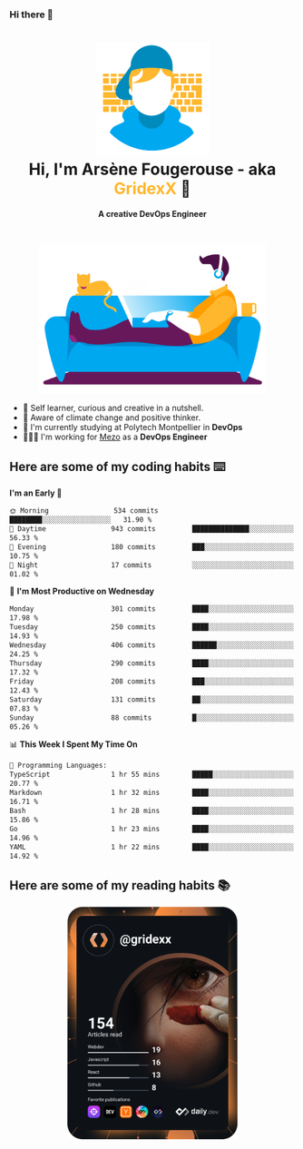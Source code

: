 ### Hi there 👋

<!--
**GridexX/gridexx** is a ✨ _special_ ✨ repository because its `README.md` (this file) appears on your GitHub profile.

Here are some ideas to get you started:

- 🔭 I’m currently working on ...
- 🌱 I’m currently learning ...
- 👯 I’m looking to collaborate on ...
- 🤔 I’m looking for help with ...
- 💬 Ask me about ...
- 📫 How to reach me: ...
- 😄 Pronouns: ...
- ⚡ Fun fact: ...
-->


<!-- Header -->
<h1 align="center">
  <img src="./images/user_profile.png" width="200">
  <br>
  Hi, I'm Arsène Fougerouse - aka <span style="color:#ffb72e">GridexX</span> 👋
</h1>


<p align="center">
  <b>A creative DevOps Engineer </b>
</p>
<br/>
<p align="center">
  <img src="./images/man_couch.png" width="400">
</p>

- 🎨 Self learner, curious and creative in a nutshell. 
- 🌱 Aware of climate change and positive thinker.
- 📕 I'm currently studying at Polytech Montpellier in **DevOps**
- 👨🏻‍💻 I'm working for [Mezo](https://meso-lr.umontpellier.fr/) as a **DevOps Engineer**


## Here are some of my coding habits ⌨️

<!-- Add a section about tech and Ops stack
  Like this one : https://github.com/Xanthus58#-tech-stack
-->
<!--START_SECTION:waka-->
**I'm an Early 🐤** 

```text
🌞 Morning                534 commits         ████████░░░░░░░░░░░░░░░░░   31.90 % 
🌆 Daytime                943 commits         ██████████████░░░░░░░░░░░   56.33 % 
🌃 Evening                180 commits         ███░░░░░░░░░░░░░░░░░░░░░░   10.75 % 
🌙 Night                  17 commits          ░░░░░░░░░░░░░░░░░░░░░░░░░   01.02 % 
```
📅 **I'm Most Productive on Wednesday** 

```text
Monday                   301 commits         ████░░░░░░░░░░░░░░░░░░░░░   17.98 % 
Tuesday                  250 commits         ████░░░░░░░░░░░░░░░░░░░░░   14.93 % 
Wednesday                406 commits         ██████░░░░░░░░░░░░░░░░░░░   24.25 % 
Thursday                 290 commits         ████░░░░░░░░░░░░░░░░░░░░░   17.32 % 
Friday                   208 commits         ███░░░░░░░░░░░░░░░░░░░░░░   12.43 % 
Saturday                 131 commits         ██░░░░░░░░░░░░░░░░░░░░░░░   07.83 % 
Sunday                   88 commits          █░░░░░░░░░░░░░░░░░░░░░░░░   05.26 % 
```


📊 **This Week I Spent My Time On** 

```text
💬 Programming Languages: 
TypeScript               1 hr 55 mins        █████░░░░░░░░░░░░░░░░░░░░   20.77 % 
Markdown                 1 hr 32 mins        ████░░░░░░░░░░░░░░░░░░░░░   16.71 % 
Bash                     1 hr 28 mins        ████░░░░░░░░░░░░░░░░░░░░░   15.86 % 
Go                       1 hr 23 mins        ████░░░░░░░░░░░░░░░░░░░░░   14.96 % 
YAML                     1 hr 22 mins        ████░░░░░░░░░░░░░░░░░░░░░   14.92 % 
```


<!--END_SECTION:waka-->

## Here are some of my reading habits 📚
<div  align="center">
  <img src="./images/devcard.svg" width="300">
</div>
